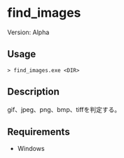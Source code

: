 # find_images 
Version: Alpha

## Usage
```
> find_images.exe <DIR>
```

## Description
gif、jpeg、png、bmp、tiffを判定する。

## Requirements
- Windows
